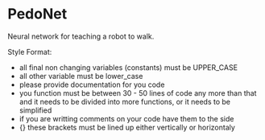 # PedoNet
Neural network for teaching a robot to walk.

Style Format:
* all final non changing variables (constants) must be UPPER_CASE
* all other variable must be lower_case
* please provide documentation for you code
* you function must be between 30 - 50 lines of code any more than that and it needs to be divided into more functions, or it needs to be simplified
* if you are writting comments on your code have them to the side 
* {} these brackets must be lined up either vertically or horizontaly
